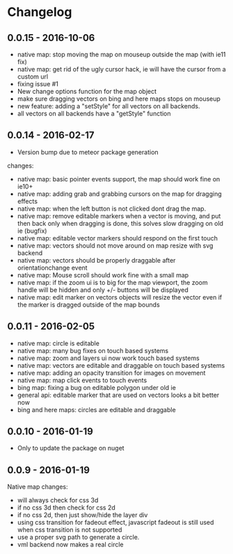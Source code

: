 # Changelog

## 0.0.15 - 2016-10-06
 * native map: stop moving the map on mouseup outside the map (with ie11 fix)
 * native map: get rid of the ugly cursor hack, ie will have the cursor from a custom url
 * fixing issue #1
 * New change options function for the map object
 * make sure dragging vectors on bing and here maps stops on mouseup
 * new feature: adding a "setStyle" for all vectors on all backends.
 * all vectors on all backends have a "getStyle" function
 
## 0.0.14 - 2016-02-17
 - Version bump due to meteor package generation
 
 changes:
 * native map: basic pointer events support, the map should work fine on ie10+
 * native map: adding grab and grabbing cursors on the map for dragging effects
 * native map: when the left button is not clicked dont drag the map.
 * native map: remove editable markers when a vector is moving, and put then back only when dragging is done, this solves slow dragging on old ie (bugfix)
 * native map: editable vector markers should respond on the first touch
 * native map: vectors should not move around on map resize with svg backend
 * native map: vectors should be properly draggable after orientationchange event 
 * native map: Mouse scroll should work fine with a small map 
 * native map: if the zoom ui is to big for the map viewport, the zoom handle will be hidden and only +/- buttons will be displayed
 * native map: edit marker on vectors objects will resize the vector even if the marker is dragged outside of the map bounds
 
## 0.0.11 - 2016-02-05
 * native map: circle is editable 
 * native map: many bug fixes on touch based systems
 * native map: zoom and layers ui now work touch based systems
 * native map: vectors are editable and draggable on touch based systems
 * native map: adding an opacity transition for images on movement
 * native map: map click events to touch events
 * bing map: fixing a bug on editable polygon under old ie
 * general api: editable marker that are used on vectors looks a bit better now
 * bing and here maps: circles are editable and draggable

## 0.0.10 - 2016-01-19
 * Only to update the package on nuget

## 0.0.9 - 2016-01-19
Native map changes:
 * will always check for css 3d
 * if no css 3d then check for css 2d
 * if no css 2d, then just show/hide the layer div 
 * using css transition for fadeout effect, javascript fadeout is still used when css transition is not supported
 * use a proper svg path to generate a circle.
 * vml backend now makes a real circle
